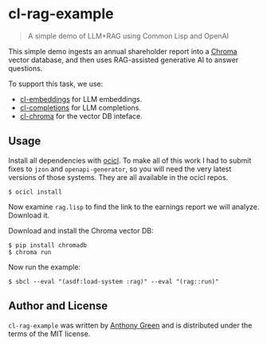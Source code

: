 # cl-rag-example
> A simple demo of LLM+RAG using Common Lisp and OpenAI

This simple demo ingests an annual shareholder report into a
[Chroma](https://www.trychroma.com/) vector database, and then uses
RAG-assisted generative AI to answer questions.

To support this task, we use:
* [cl-embeddings](https://github.com/atgreen/cl-embeddings) for LLM embeddings.
* [cl-completions](https://github.com/atgreen/cl-completions) for LLM completions.
* [cl-chroma](https://github.com/atgreen/cl-chroma) for the vector DB inteface.

Usage
------

Install all dependencies with [ocicl](https://github.com/ocicl/ocicl).
To make all of this work I had to submit fixes to `jzon` and
`openapi-generator`, so you will need the very latest versions of
those systems.  They are all available in the ocicl repos.
```
$ ocicl install
```

Now examine `rag.lisp` to find the link to the earnings report we will
analyze.  Download it.

Download and install the Chroma vector DB:
```
$ pip install chromadb
$ chroma run
```

Now run the example:
```
$ sbcl --eval "(asdf:load-system :rag)" --eval "(rag::run)"
```

Author and License
-------------------

``cl-rag-example`` was written by [Anthony
Green](https://github.com/atgreen) and is distributed under the terms
of the MIT license.
